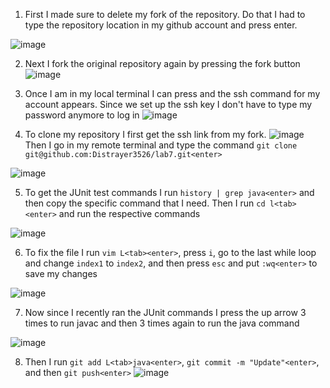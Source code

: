 1. First I made sure to delete my fork of the repository. Do that I had to type the repository location in my github account and press enter. 

![image](https://user-images.githubusercontent.com/62564887/221060171-d79c8d3a-1595-4bf4-97cf-22770c63bc7f.png)

2. Next I fork the original repository again by pressing the fork button
![image](https://user-images.githubusercontent.com/62564887/221060336-e8d83544-e4d3-4c49-95ae-828a06844cb4.png)
3. Once I am in my local terminal I can press <up> and the ssh command for my account appears. Since we set up the ssh key I don't have to type my password anymore to log in
  ![image](https://user-images.githubusercontent.com/62564887/221060885-387181bb-7727-43ed-bc8f-39bcfffa947e.png)
  
4. To clone my repository I first get the ssh link from my fork. 
![image](https://user-images.githubusercontent.com/62564887/221061113-47a3f0f0-11ea-4ca5-872d-ee86a3c7a6b9.png)
Then I go in my remote terminal and type the command `git clone git@github.com:Distrayer3526/lab7.git<enter>`
  
![image](https://user-images.githubusercontent.com/62564887/221061295-c28ae89a-2d12-4685-a275-5d7ba44ed09d.png)
  
5. To get the JUnit test commands I run `history | grep java<enter>` and then copy the specific command that I need. Then I run `cd l<tab><enter>` and run the respective commands
  
![image](https://user-images.githubusercontent.com/62564887/221061923-ff2844c2-a78d-4be9-b2bd-0bb1a2b0d4e5.png)
  
6. To fix the file I run `vim L<tab><enter>`, press `i`, go to the last while loop and change `index1` to `index2`, and then press `esc` and put `:wq<enter>` to save my changes
  
![image](https://user-images.githubusercontent.com/62564887/221062450-b2556b0b-2231-4d26-bad6-7352ea242db6.png)
  
7. Now since I recently ran the JUnit commands I press the up arrow 3 times to run javac and then 3 times again to run the java command
  
![image](https://user-images.githubusercontent.com/62564887/221062714-e49f8abe-36e5-45bc-8517-791bc254be69.png)
  
8. Then I run `git add L<tab>java<enter>`, `git commit -m "Update"<enter>`, and then `git push<enter>`
![image](https://user-images.githubusercontent.com/62564887/221063062-e4925420-96a5-4edf-9e4f-01a41fec4d4e.png)
